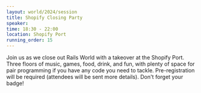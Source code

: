 ```yaml
---
layout: world/2024/session
title: Shopify Closing Party
speaker:
time: 18:30 - 22:00
location: Shopify Port
running_order: 15
---
```


Join us as we close out Rails World with a takeover at the Shopify Port. Three floors of music, games, food, drink, and fun, with plenty of space for pair programming if you have any code you need to tackle. Pre-registration will be required (attendees will be sent more details). Don't forget your badge!

